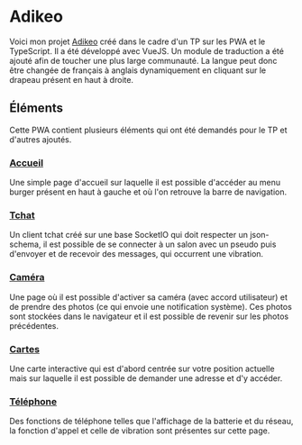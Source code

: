 
# Adikeo

Voici mon projet [Adikeo](https://clement.daguenet.angers.mds-project.fr/) créé dans le cadre d'un TP sur les PWA et le TypeScript. Il a été développé avec VueJS. Un module de traduction a été ajouté afin de toucher une plus large communauté. La langue peut donc être changée de français à anglais dynamiquement en cliquant sur le drapeau présent en haut à droite.

## Éléments

Cette PWA contient plusieurs éléments qui ont été demandés pour le TP et d'autres ajoutés.

### [Accueil](https://clement.daguenet.angers.mds-project.fr/#)

Une simple page d'accueil sur laquelle il est possible d'accéder au menu burger présent en haut à gauche et où l'on retrouve la barre de navigation.

### [Tchat](https://clement.daguenet.angers.mds-project.fr/#/chat)

Un client tchat créé sur une base SocketIO qui doit respecter un json-schema, il est possible de se connecter à un salon avec un pseudo puis d'envoyer et de recevoir des messages, qui occurrent une vibration.

### [Caméra](https://clement.daguenet.angers.mds-project.fr/#/camera)

Une page où il est possible d'activer sa caméra (avec accord utilisateur) et de prendre des photos (ce qui envoie une notification système). Ces photos sont stockées dans le navigateur et il est possible de revenir sur les photos précédentes.

### [Cartes](https://clement.daguenet.angers.mds-project.fr/#/maps)

Une carte interactive qui est d'abord centrée sur votre position actuelle mais sur laquelle il est possible de demander une adresse et d'y accéder.

### [Téléphone](https://clement.daguenet.angers.mds-project.fr/#/phone)

Des fonctions de téléphone telles que l'affichage de la batterie et du réseau, la fonction d'appel et celle de vibration sont présentes sur cette page.
